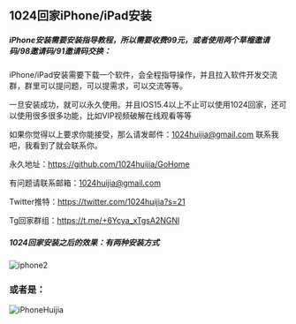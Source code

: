 ## 1024回家iPhone/iPad安装

##### iPhone安装需要安装指导教程，所以需要收费99元，或者使用两个草榴邀请码/98邀请码/91邀请码交换：

iPhone/iPad安装需要下载一个软件，会全程指导操作，并且拉入软件开发交流群，群里可以提问题，可以提需求，可以交流等等。

一旦安装成功，就可以永久使用。并且IOS15.4以上不止可以使用1024回家，还可以使用很多很多功能，比如VIP视频破解在线观看等等

如果你觉得以上要求你能接受，那么请发邮件：1024huijia@gmail.com 联系我吧，我看到了就会联系你。

永久地址：https://github.com/1024huijia/GoHome

有问题请联系邮箱：1024huijia@gmail.com 

Twitter推特：https://twitter.com/1024huijia?s=21 

Tg回家群组：https://t.me/+6Ycya_xTgsA2NGNl

##### 1024回家安装之后的效果：有两种安装方式

![iphone2](C:\Users\song\Pictures\回家\iphone2.jpg)





### 或者是：

![iPhoneHuijia](C:\Users\song\Pictures\回家\iPhoneHuijia.png)
